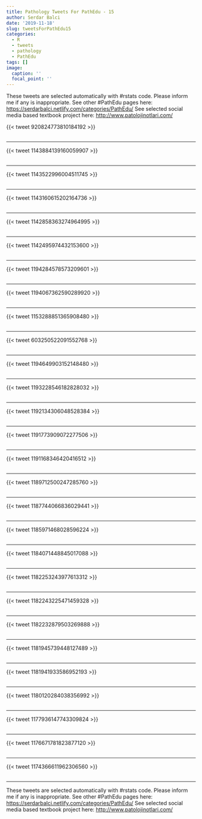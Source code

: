 ```yaml
---
title: Pathology Tweets For PathEdu - 15
author: Serdar Balci
date: '2019-11-18'
slug: tweetsForPathEdu15
categories:
  - R
  - tweets
  - pathology
  - PathEdu
tags: []
image:
  caption: ''
  focal_point: ''
---
```



These tweets are selected automatically with #rstats code. Please inform me if any is inappropriate.
See other #PathEdu pages here: https://serdarbalci.netlify.com/categories/PathEdu/ 
See selected social media based textbook project here: http://www.patolojinotlari.com/

{{< tweet 920824773810184192 >}}
<br>
<br>
<hr>
{{< tweet 1143884139160059907 >}}
<br>
<br>
<hr>
{{< tweet 1143522996004511745 >}}
<br>
<br>
<hr>
{{< tweet 1143160615202164736 >}}
<br>
<br>
<hr>
{{< tweet 1142858363274964995 >}}
<br>
<br>
<hr>
{{< tweet 1142495974432153600 >}}
<br>
<br>
<hr>
{{< tweet 1194284578573209601 >}}
<br>
<br>
<hr>
{{< tweet 1194067362590289920 >}}
<br>
<br>
<hr>
{{< tweet 1153288851365908480 >}}
<br>
<br>
<hr>
{{< tweet 603250522091552768 >}}
<br>
<br>
<hr>
{{< tweet 1194649903152148480 >}}
<br>
<br>
<hr>
{{< tweet 1193228546182828032 >}}
<br>
<br>
<hr>
{{< tweet 1192134306048528384 >}}
<br>
<br>
<hr>
{{< tweet 1191773909072277506 >}}
<br>
<br>
<hr>
{{< tweet 1191168346420416512 >}}
<br>
<br>
<hr>
{{< tweet 1189712500247285760 >}}
<br>
<br>
<hr>
{{< tweet 1187744066836029441 >}}
<br>
<br>
<hr>
{{< tweet 1185971468028596224 >}}
<br>
<br>
<hr>
{{< tweet 1184071448845017088 >}}
<br>
<br>
<hr>
{{< tweet 1182253243977613312 >}}
<br>
<br>
<hr>
{{< tweet 1182243225471459328 >}}
<br>
<br>
<hr>
{{< tweet 1182232879503269888 >}}
<br>
<br>
<hr>
{{< tweet 1181945739448127489 >}}
<br>
<br>
<hr>
{{< tweet 1181941933586952193 >}}
<br>
<br>
<hr>
{{< tweet 1180120284038356992 >}}
<br>
<br>
<hr>
{{< tweet 1177936147743309824 >}}
<br>
<br>
<hr>
{{< tweet 1176671781823877120 >}}
<br>
<br>
<hr>
{{< tweet 1174366611962306560 >}}
<br>
<br>
<hr>


These tweets are selected automatically with #rstats code. Please inform me if any is inappropriate.
See other #PathEdu pages here: https://serdarbalci.netlify.com/categories/PathEdu/ 
See selected social media based textbook project here: http://www.patolojinotlari.com/
